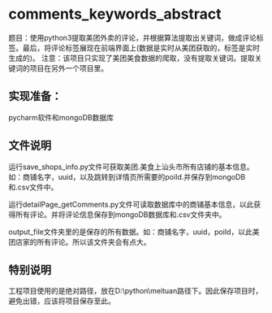 # comments_keywords_abstract
题目：使用python3提取美团外卖的评论，并根据算法提取出关键词，做成评论标签。最后，将评论标签展现在前端界面上(数据是实时从美团获取的，标签是实时生成的)。
注意：该项目只实现了美团美食数据的爬取，没有提取关键词。提取关键词的项目在另外一个项目里。

## 实现准备：
pycharm软件和mongoDB数据库

## 文件说明
运行save_shops_info.py文件可获取美团.美食上汕头市所有店铺的基本信息。如：商铺名字，uuid，以及跳转到详情页所需要的poiId.并保存到mongoDB和.csv文件中。

运行detailPage_getComments.py文件可读取数据库中的商铺基本信息，以此获得所有评论。并将评论信息保存到mongoDB数据库和.csv文件夹中。

output_file文件夹里的是保存的所有数据。如：商铺名字，uuid，poiId，以此美团店家的所有评论。所以该文件夹会有点大。

## 特别说明
工程项目使用的是绝对路径，放在‪D:\python\meituan路径下。因此保存项目时，避免出错，应该将项目保存至此。
